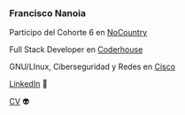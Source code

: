 ### Francisco Nanoia 

Participo del Cohorte 6 en [NoCountry](https://www.nocountry.tech/)

Full Stack Developer en [Coderhouse](https://www.coderhouse.com/)

GNU/LInux, Ciberseguridad y Redes en [Cisco](https://www.netacad.com/)

[LinkedIn](https://www.linkedin.com/in/fnanoia/) :space_invader:

[CV](https://docs.google.com/document/d/1cWVOlICzVGqGjWxuOLlfGHn3cQHByLlOUBw6wOymx_E/edit?usp=sharing) :alien:
